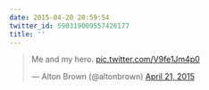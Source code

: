 ```yaml
---
date: 2015-04-20 20:59:54
twitter_id: 590319009557426177
title: ''
---
```


<blockquote class="twitter-tweet"><p lang="en" dir="ltr">Me and my hero. <a href="http://t.co/V9fe1Jm4p0">pic.twitter.com/V9fe1Jm4p0</a></p>&mdash; Alton Brown (@altonbrown) <a href="https://twitter.com/altonbrown/status/590314370514714624?ref_src=twsrc%5Etfw">April 21, 2015</a></blockquote>
<script async src="https://platform.twitter.com/widgets.js" charset="utf-8"></script>
